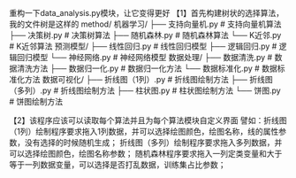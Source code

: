 重构一下data_analysis.py模块，让它变得更好
【1】首先构建树状的选择算法，我的文件树是这样的
method/
    机器学习/
        ├── 支持向量机.py     # 支持向量机算法
        ├── 决策树.py         # 决策树算法
        ├── 随机森林.py       # 随机森林算法
        └── K近邻.py         # K近邻算法
    预测模型/
        ├── 线性回归.py       # 线性回归模型
        ├── 逻辑回归.py       # 逻辑回归模型
        └── 神经网络.py       # 神经网络模型
    数据处理/
        ├── 数据清洗.py       # 数据清洗方法
        ├── 数据归一化.py     # 数据归一化方法
        └── 数据标准化.py     # 数据标准化方法
    数据可视化/
        ├── 折线图（1列）.py         # 折线图绘制方法
        ├── 折线图（多列）.py         # 折线图绘制方法
        ├── 柱状图.py         # 柱状图绘制方法
        └── 饼图.py           # 饼图绘制方法

【2】该程序应该可以读取每个算法并且为每个算法模块自定义界面
譬如：折线图（1列）绘制程序要求拖入1列数据，并可以选择绘图颜色，绘图名称，线的属性参数，没有选择的时候随机生成；
折线图（多列）绘制程序要求拖入多列数据，并可以选择绘图颜色，绘图名称参数；
随机森林程序要求拖入一列定类变量和大于等于一列数据变量，可以选择是否打乱数据，训练集占比参数；